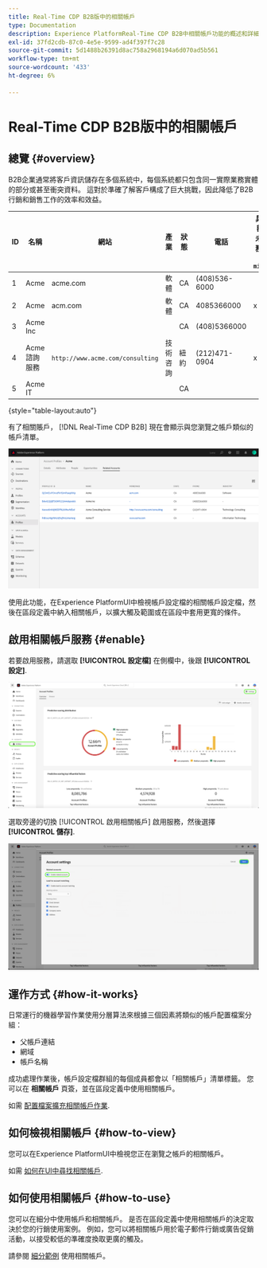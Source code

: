 ```yaml
---
title: Real-Time CDP B2B版中的相關帳戶
type: Documentation
description: Experience PlatformReal-Time CDP B2B中相關帳戶功能的概述和詳細資訊。
exl-id: 37fd2cdb-87c0-4e5e-9599-ad4f397f7c28
source-git-commit: 5d1488b26391d8ac758a2968194a6d070ad5b561
workflow-type: tm+mt
source-wordcount: '433'
ht-degree: 6%

---
```


# Real-Time CDP B2B版中的相關帳戶

## 總覽 {#overview}

B2B企業通常將客戶資訊儲存在多個系統中，每個系統都只包含同一實際業務實體的部分或甚至衝突資料。 這對於準確了解客戶構成了巨大挑戰，因此降低了B2B行銷和銷售工作的效率和效益。

| ID | 名稱 | 網站 | 產業 | 狀態 | 電話 | 具有金額>的未結業務機會 `$1 million` |
|---|---|---|---|---|---|---|
| 1 | Acme | acme.com | 軟體 | CA | (408)536-6000 |  |
| 2 | Acme | acm.com | 軟體 | CA | 4085366000 | x |
| 3 | Acme Inc |  |  | CA | (408)5366000 |  |
| 4 | Acme諮詢服務 | `http://www.acme.com/consulting` | 技術咨詢 | 紐約 | (212)471-0904 | x |
| 5 | Acme IT |  |  | CA |  |  |

{style=&quot;table-layout:auto&quot;}

有了相關賬戶， [!DNL Real-Time CDP B2B] 現在會顯示與您瀏覽之帳戶類似的帳戶清單。

![顯示Experience PlatformUI中相關帳戶的畫面。](/help/rtcdp/b2b-ai-ml-services/assets/related-accounts-in-ui.png)

使用此功能，在Experience PlatformUI中檢視帳戶設定檔的相關帳戶設定檔，然後在區段定義中納入相關帳戶，以擴大觸及範圍或在區段中套用更寬的條件。

## 啟用相關帳戶服務 {#enable}

若要啟用服務，請選取 **[!UICONTROL 設定檔]** 在側欄中，後跟 **[!UICONTROL 設定]**.

![Experience PlatformUI醒目提示設定檔與設定。](../assets/../b2b-ai-ml-services/assets/related-account-settings.png)

選取旁邊的切換 [!UICONTROL 啟用相關帳戶] 啟用服務，然後選擇 **[!UICONTROL 儲存]**.

![帳戶設定畫面會醒目顯示切換和儲存。](../assets/../b2b-ai-ml-services/assets/related-account-toggle.png)

## 運作方式 {#how-it-works}

日常運行的機器學習作業使用分層算法來根據三個因素將類似的帳戶配置檔案分組：

* 父帳戶連結
* 網域
* 帳戶名稱

成功處理作業後，帳戶設定檔群組的每個成員都會以「相關帳戶」清單標籤。 您可以在 **相關帳戶** 頁簽，並在區段定義中使用相關帳戶。

如需 [配置檔案擴充相關帳戶作業](/help/dataflows/ui/b2b/monitor-profile-enrichment.md).

## 如何檢視相關帳戶 {#how-to-view}

您可以在Experience PlatformUI中檢視您正在瀏覽之帳戶的相關帳戶。

如需 [如何在UI中尋找相關帳戶](/help/rtcdp/accounts/account-profile-ui-guide.md#related-accounts-tab).

## 如何使用相關帳戶 {#how-to-use}

您可以在細分中使用帳戶和相關帳戶。 是否在區段定義中使用相關帳戶的決定取決於您的行銷使用案例。 例如，您可以將相關帳戶用於電子郵件行銷或廣告促銷活動，以接受較低的準確度換取更廣的觸及。

請參閱 [細分範例](/help/rtcdp/segmentation/b2b.md#related-accounts) 使用相關帳戶。

